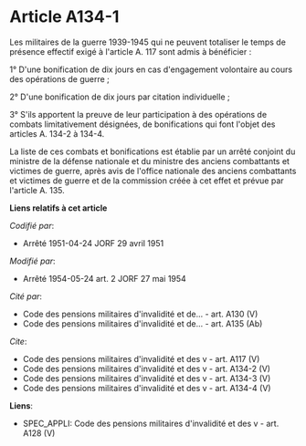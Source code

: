 # Article A134-1

Les militaires de la guerre 1939-1945 qui ne peuvent totaliser le temps de présence effectif exigé à l'article A. 117 sont
admis à bénéficier :

1° D'une bonification de dix jours en cas d'engagement volontaire au cours des opérations de guerre ;

2° D'une bonification de dix jours par citation individuelle ;

3° S'ils apportent la preuve de leur participation à des opérations de combats limitativement désignées, de bonifications qui
font l'objet des articles A. 134-2 à 134-4.

La liste de ces combats et bonifications est établie par un arrêté conjoint du ministre de la défense nationale et du
ministre des anciens combattants et victimes de guerre, après avis de l'office nationale des anciens combattants et victimes
de guerre et de la commission créée à cet effet et prévue par l'article A. 135.

**Liens relatifs à cet article**

_Codifié par_:

  - Arrêté 1951-04-24 JORF 29 avril 1951

_Modifié par_:

  - Arrêté 1954-05-24 art. 2 JORF 27 mai 1954

_Cité par_:

  - Code des pensions militaires d'invalidité et de... - art. A130 (V)
  - Code des pensions militaires d'invalidité et de... - art. A135 (Ab)

_Cite_:

  - Code des pensions militaires d'invalidité et des v - art. A117 (V)
  - Code des pensions militaires d'invalidité et des v - art. A134-2 (V)
  - Code des pensions militaires d'invalidité et des v - art. A134-3 (V)
  - Code des pensions militaires d'invalidité et des v - art. A134-4 (V)

**Liens**:

  - SPEC_APPLI: Code des pensions militaires d'invalidité et des v - art. A128 (V)
